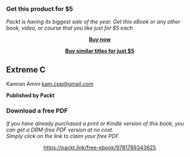 
### Get this product for $5

<i>Packt is having its biggest sale of the year. Get this eBook or any other book, video, or course that you like just for $5 each</i>


<b><p align='center'>[Buy now](https://packt.link/9781789343625)</p></b>


<b><p align='center'>[Buy similar titles for just $5](https://subscription.packtpub.com/search)</p></b>


## Extreme C

Kamran Amini <kam.cpp@gmail.com>

**Published by Packt**
### Download a free PDF

 <i>If you have already purchased a print or Kindle version of this book, you can get a DRM-free PDF version at no cost.<br>Simply click on the link to claim your free PDF.</i>
<p align="center"> <a href="https://packt.link/free-ebook/9781789343625">https://packt.link/free-ebook/9781789343625 </a> </p>